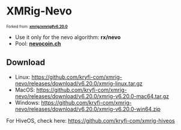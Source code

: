 # XMRig-Nevo

<sub><sup>Forked from: **[xmrig/xmrig#v6.20.0](https://github.com/xmrig/xmrig)**</sup></sub>

- Use it only for the nevo algorithm: **rx/nevo**
- Pool: **[nevocoin.ch](https://www.nevocoin.ch)**

## Download
- Linux: https://github.com/kryfi-com/xmrig-nevo/releases/download/v6.20.0/xmrig-linux.tar.gz
- MacOS: https://github.com/kryfi-com/xmrig-nevo/releases/download/v6.20.0/xmrig-v6.20.0-mac64.tar.gz
- Windows: https://github.com/kryfi-com/xmrig-nevo/releases/download/v6.20.0/xmrig-v6.20.0-win64.zip

For HiveOS, check here: https://github.com/kryfi-com/xmrig-hiveos